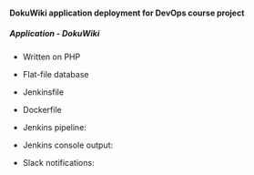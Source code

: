 #### DokuWiki application deployment for DevOps course project

##### Application - DokuWiki

* Written on PHP
* Flat-file database

* Jenkinsfile

* Dockerfile

* Jenkins pipeline:

* Jenkins console output:

* Slack notifications:


